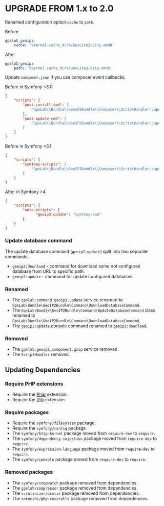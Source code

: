 UPGRADE FROM 1.x to 2.0
=======================

Renamed configuration option `cache` to `path`.

Before

```yml
gpslab_geoip:
    cache: '%kernel.cache_dir%/GeoLite2-City.mmdb'
```

After

```yml
gpslab_geoip:
    path: '%kernel.cache_dir%/GeoLite2-City.mmdb'
```

Update `composer.json` if you use composer event callbacks.

Before in Symfony <3.0

```json
{
    "scripts": {
        "post-install-cmd": [
            "GpsLab\\Bundle\\GeoIP2Bundle\\Composer\\ScriptHandler::updateDatabase"
        ],
        "post-update-cmd": [
            "GpsLab\\Bundle\\GeoIP2Bundle\\Composer\\ScriptHandler::updateDatabase"
        ]
    }
}
```

Before in Symfony >3.1

```json
{
    "scripts": {
        "symfony-scripts": [
            "GpsLab\\Bundle\\GeoIP2Bundle\\Composer\\ScriptHandler::updateDatabase"
        ]
    }
}
```

After in Symfony >4

```json
{
    "scripts": {
        "auto-scripts": {
              "geoip2:update": "symfony-cmd"
        }
    }
}
```

### Update database command

The update database command (`geoip2:update`) split into two separate commands.

 * `geoip2:download` - command for download some not configured database from URL to specific path.
 * `geoip2:update` - command for update configured databases.

### Renamed

 * The `gpslab.command.geoip2.update` service renamed to `GpsLab\Bundle\GeoIP2Bundle\Command\DownloadDatabaseCommand`.
 * The `GpsLab\Bundle\GeoIP2Bundle\Command\UpdateDatabaseCommand` class renamed to
 `GpsLab\Bundle\GeoIP2Bundle\Command\DownloadDatabaseCommand`.
 * The `geoip2:update` console command renamed to `geoip2:download`.

### Removed

 * The `gpslab.geoip2.component.gzip` service removed.
 * The `ScriptHandler` removed.

Updating Dependencies
---------------------

### Require PHP extensions

 * Require the [Phar](https://www.php.net/manual/en/book.phar.php) extension.
 * Require the [Zlib](https://www.php.net/manual/en/book.zlib.php) extension.

### Require packages

 * Require the `symfony/filesystem` package.
 * Require the `symfony/config` package.
 * The `symfony/http-kernel` package moved from `require-dev` to `require`.
 * The `symfony/dependency-injection` package moved from `require-dev` to `require`.
 * The `symfony/expression-language` package moved from `require-dev` to `require`.
 * The `symfony/console` package moved from `require-dev` to `require`.

### Removed packages

 * The `symfony/stopwatch` package removed from dependencies.
 * The `gpslab/compressor` package removed from dependencies.
 * The `scrutinizer/ocular` package removed from dependencies.
 * The `satooshi/php-coveralls` package removed from dependencies.
